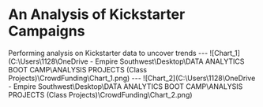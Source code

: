 # An Analysis of Kickstarter Campaigns
Performing analysis on Kickstarter data to uncover trends ---
![Chart_1](C:\Users\1128\OneDrive - Empire Southwest\Desktop\DATA ANALYTICS BOOT CAMP\ANALYSIS PROJECTS (Class Projects)\CrowdFunding\Chart_1.png) ---
![Chart_2](C:\Users\1128\OneDrive - Empire Southwest\Desktop\DATA ANALYTICS BOOT CAMP\ANALYSIS PROJECTS (Class Projects)\CrowdFunding\Chart_2.png)
